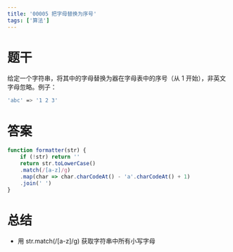 ```yaml
---
title: '00005 把字母替换为序号'
tags: ['算法']
---
```


# 题干

给定一个字符串，将其中的字母替换为器在字母表中的序号（从 1 开始），非英文字母忽略。例子：

```bash
'abc' => '1 2 3'
```

# 答案

```javascript
function formatter(str) {
    if (!str) return ''
    return str.toLowerCase()
    .match(/[a-z]/g)
    .map(char => char.charCodeAt() - 'a'.charCodeAt() + 1)
    .join(' ')
}
```

# 总结

- 用 str.match(/[a-z]/g) 获取字符串中所有小写字母

<script>
    function formatter(str) {
        if (!str) return ''
        return str.toLowerCase()
        .match(/[a-z]/g)
        .map(char => char.charCodeAt() - 'a'.charCodeAt() + 1)
        .join(' ')
    }
    console.log(formatter('abc'))
    console.log(formatter('a1b2c3'))
    console.log(formatter('a1b2c3d4e5f6g7h8i9j10k11l12m13n14o15p16q17r18s19t20u21v22w23x24y25z26'))
</script>